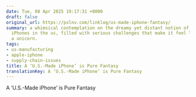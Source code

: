 ```yaml
---
date: Tue, 08 Apr 2025 19:17:31 +0000
draft: false
original_url: https://pxlnv.com/linklog/us-made-iphone-fantasy/
summary: a whimsical contemplation on the dreamy yet distant notion of manufacturing
  iPhones in the us, filled with serious challenges that make it feel like chasing
  a unicorn.
tags:
- us-manufacturing
- apple-iphone
- supply-chain-issues
title: A ‘U.S.-Made iPhone’ is Pure Fantasy
translationKey: A ‘U.S.-Made iPhone’ is Pure Fantasy
---
```


A ‘U.S.-Made iPhone’ is Pure Fantasy